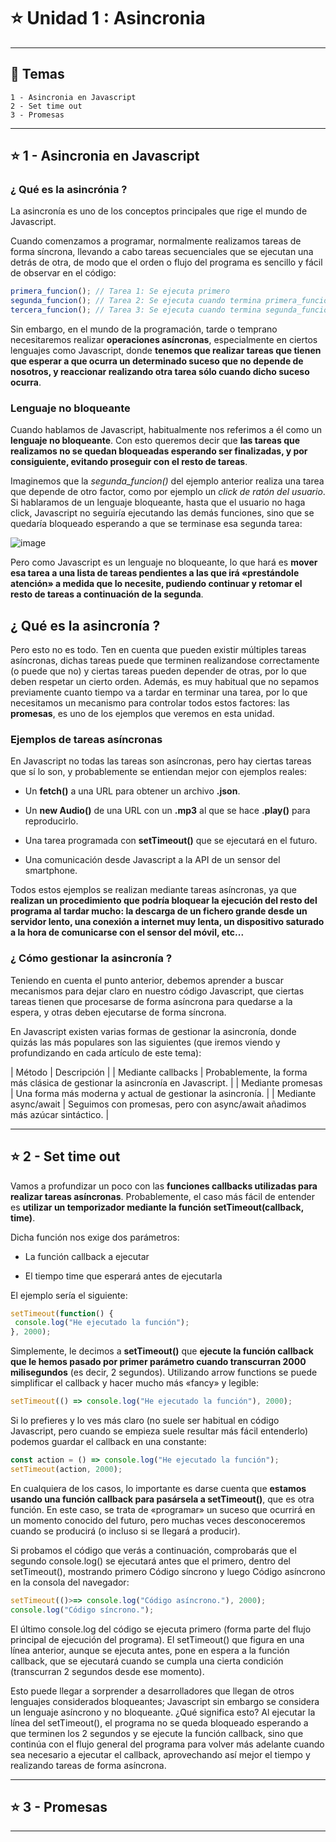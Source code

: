 # :star: Unidad 1 : Asincronia

---

## :book: Temas

```
1 - Asincronia en Javascript
2 - Set time out
3 - Promesas
```

---

## :star: 1 -  Asincronia en Javascript

### ¿ Qué es la asincrónia ?

La asincronía es uno de los conceptos principales que rige el mundo de Javascript. 

Cuando comenzamos a programar, normalmente realizamos tareas de forma síncrona, llevando a cabo tareas secuenciales que se ejecutan una detrás de otra, de modo que el orden o flujo del programa es sencillo y fácil de observar en el código:

```JavaScript
primera_funcion(); // Tarea 1: Se ejecuta primero
segunda_funcion(); // Tarea 2: Se ejecuta cuando termina primera_funcion()
tercera_funcion(); // Tarea 3: Se ejecuta cuando termina segunda_funcion()
```

Sin embargo, en el mundo de la programación, tarde o temprano necesitaremos realizar **operaciones asíncronas**, especialmente en ciertos lenguajes como Javascript, donde **tenemos que realizar tareas que tienen que esperar a que ocurra un determinado suceso que no depende de nosotros, y reaccionar realizando otra tarea sólo cuando dicho suceso ocurra**.

 

### Lenguaje no bloqueante

Cuando hablamos de Javascript, habitualmente nos referimos a él como un **lenguaje no bloqueante**. Con esto queremos decir que **las tareas que realizamos no se quedan bloqueadas esperando ser finalizadas, y por consiguiente, evitando proseguir con el resto de tareas**.

Imaginemos que la *segunda_funcion()* del ejemplo anterior realiza una tarea que depende de otro factor, como por ejemplo un *click de ratón del usuario*. Si hablaramos de un lenguaje bloqueante, hasta que el usuario no haga click, Javascript no seguiría ejecutando las demás funciones, sino que se quedaría bloqueado esperando a que se terminase esa segunda tarea:

![image](https://user-images.githubusercontent.com/72580574/194769252-9ec1ae83-d172-4e4a-9987-285d038d147c.png)


Pero como Javascript es un lenguaje no bloqueante, lo que hará es **mover esa tarea a una lista de tareas pendientes a las que irá «prestándole atención» a medida que lo necesite, pudiendo continuar y retomar el resto de tareas a continuación de la segunda**.

 

## ¿ Qué es la asincronía ?

Pero esto no es todo. Ten en cuenta que pueden existir múltiples tareas asíncronas, dichas tareas puede que terminen realizandose correctamente (o puede que no) y ciertas tareas pueden depender de otras, por lo que deben respetar un cierto orden. Además, es muy habitual que no sepamos previamente cuanto tiempo va a tardar en terminar una tarea, por lo que necesitamos un mecanismo para controlar todos estos factores: las **promesas**, es uno de los ejemplos que veremos en esta unidad.

### Ejemplos de tareas asíncronas

En Javascript no todas las tareas son asíncronas, pero hay ciertas tareas que sí lo son, y probablemente se entiendan mejor con ejemplos reales:

- Un **fetch()** a una URL para obtener un archivo **.json**.

- Un **new Audio()** de una URL con un **.mp3** al que se hace **.play()** para reproducirlo.

- Una tarea programada con **setTimeout()** que se ejecutará en el futuro.

- Una comunicación desde Javascript a la API de un sensor del smartphone.

Todos estos ejemplos se realizan mediante tareas asíncronas, ya que **realizan un procedimiento que podría bloquear la ejecución del resto del programa al tardar mucho: la descarga de un fichero grande desde un servidor lento, una conexión a internet muy lenta, un dispositivo saturado a la hora de comunicarse con el sensor del móvil, etc...**

### ¿ Cómo gestionar la asincronía ?

Teniendo en cuenta el punto anterior, debemos aprender a buscar mecanismos para dejar claro en nuestro código Javascript, que ciertas tareas tienen que procesarse de forma asíncrona para quedarse a la espera, y otras deben ejecutarse de forma síncrona.

En Javascript existen varias formas de gestionar la asincronía, donde quizás las más populares son las siguientes (que iremos viendo y profundizando en cada artículo de este tema):

| Método | Descripción |
| Mediante callbacks | Probablemente, la forma más clásica de gestionar la asincronía en Javascript. |
| Mediante promesas | Una forma más moderna y actual de gestionar la asincronía. |
| Mediante async/await | Seguimos con promesas, pero con async/await añadimos más azúcar sintáctico. |


---

## :star: 2 -  Set time out


Vamos a profundizar un poco con las **funciones callbacks utilizadas para realizar tareas asíncronas**. Probablemente, el caso más fácil de entender es **utilizar un temporizador mediante la función setTimeout(callback, time)**.

Dicha función nos exige dos parámetros:

- La función callback a ejecutar

- El tiempo time que esperará antes de ejecutarla

El ejemplo sería el siguiente:

```JavaScript
setTimeout(function() {
 console.log("He ejecutado la función");
}, 2000);
```

Simplemente, le decimos a **setTimeout()** que **ejecute la función callback que le hemos pasado por primer parámetro cuando transcurran 2000 milisegundos** (es decir, 2 segundos). Utilizando arrow functions se puede simplificar el callback y hacer mucho más «fancy» y legible:

 ```JavaScript
setTimeout(() => console.log("He ejecutado la función"), 2000);
```
 

Si lo prefieres y lo ves más claro (no suele ser habitual en código Javascript, pero cuando se empieza suele resultar más fácil entenderlo) podemos guardar el callback en una constante:

```JavaScript 
const action = () => console.log("He ejecutado la función");
setTimeout(action, 2000);
```
 

En cualquiera de los casos, lo importante es darse cuenta que **estamos usando una función callback para pasársela a setTimeout()**, que es otra función. En este caso, se trata de «programar» un suceso que ocurrirá en un momento conocido del futuro, pero muchas veces desconoceremos cuando se producirá (o incluso si se llegará a producir).

Si probamos el código que verás a continuación, comprobarás que el segundo console.log() se ejecutará antes que el primero, dentro del setTimeout(), mostrando primero Código síncrono y luego Código asíncrono en la consola del navegador:

 
```JavaScript
setTimeout(()>=> console.log("Código asíncrono."), 2000);
console.log("Código síncrono.");
```
 

El último console.log del código se ejecuta primero (forma parte del flujo principal de ejecución del programa). El setTimeout() que figura en una línea anterior, aunque se ejecuta antes, pone en espera a la función callback, que se ejecutará cuando se cumpla una cierta condición (transcurran 2 segundos desde ese momento).

Esto puede llegar a sorprender a desarrolladores que llegan de otros lenguajes considerados bloqueantes; Javascript sin embargo se considera un lenguaje asíncrono y no bloqueante. ¿Qué significa esto? Al ejecutar la línea del setTimeout(), el programa no se queda bloqueado esperando a que terminen los 2 segundos y se ejecute la función callback, sino que continúa con el flujo general del programa para volver más adelante cuando sea necesario a ejecutar el callback, aprovechando así mejor el tiempo y realizando tareas de forma asíncrona.

---

## :star: 3 -  Promesas

---
